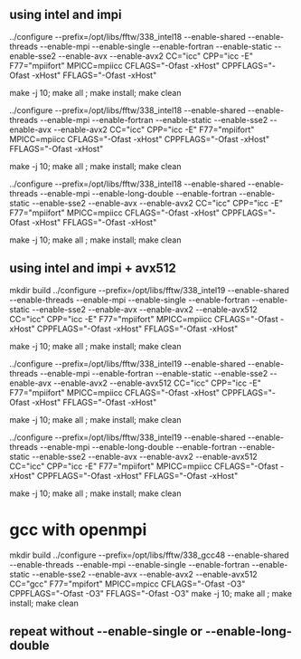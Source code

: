 ## using intel and impi
../configure --prefix=/opt/libs/fftw/338_intel18 --enable-shared --enable-threads --enable-mpi --enable-single --enable-fortran --enable-static --enable-sse2 --enable-avx --enable-avx2 CC="icc" CPP="icc -E" F77="mpiifort" MPICC=mpiicc CFLAGS="-Ofast -xHost" CPPFLAGS="-Ofast -xHost" FFLAGS="-Ofast -xHost"

make -j 10; make all ; make install; make clean

../configure --prefix=/opt/libs/fftw/338_intel18 --enable-shared --enable-threads --enable-mpi --enable-fortran --enable-static --enable-sse2 --enable-avx --enable-avx2 CC="icc" CPP="icc -E" F77="mpiifort" MPICC=mpiicc CFLAGS="-Ofast -xHost" CPPFLAGS="-Ofast -xHost" FFLAGS="-Ofast -xHost"

make -j 10; make all ; make install; make clean

../configure --prefix=/opt/libs/fftw/338_intel18 --enable-shared --enable-threads --enable-mpi --enable-long-double --enable-fortran --enable-static --enable-sse2 --enable-avx --enable-avx2 CC="icc" CPP="icc -E" F77="mpiifort" MPICC=mpiicc CFLAGS="-Ofast -xHost" CPPFLAGS="-Ofast -xHost" FFLAGS="-Ofast -xHost"

make -j 10; make all ; make install; make clean

## using intel and impi + avx512
mkdir build
../configure --prefix=/opt/libs/fftw/338_intel19 --enable-shared --enable-threads --enable-mpi --enable-single --enable-fortran --enable-static --enable-sse2 --enable-avx --enable-avx2 --enable-avx512 CC="icc" CPP="icc -E" F77="mpiifort" MPICC=mpiicc CFLAGS="-Ofast -xHost" CPPFLAGS="-Ofast -xHost" FFLAGS="-Ofast -xHost"

make -j 10; make all ; make install; make clean

../configure --prefix=/opt/libs/fftw/338_intel19 --enable-shared --enable-threads --enable-mpi --enable-fortran --enable-static --enable-sse2 --enable-avx --enable-avx2 --enable-avx512 CC="icc" CPP="icc -E" F77="mpiifort" MPICC=mpiicc CFLAGS="-Ofast -xHost" CPPFLAGS="-Ofast -xHost" FFLAGS="-Ofast -xHost"

make -j 10; make all ; make install; make clean

../configure --prefix=/opt/libs/fftw/338_intel19 --enable-shared --enable-threads --enable-mpi --enable-long-double --enable-fortran --enable-static --enable-sse2 --enable-avx --enable-avx2 --enable-avx512 CC="icc" CPP="icc -E" F77="mpiifort" MPICC=mpiicc CFLAGS="-Ofast -xHost" CPPFLAGS="-Ofast -xHost" FFLAGS="-Ofast -xHost"

make -j 10; make all ; make install; make clean

# gcc with openmpi
mkdir build
../configure --prefix=/opt/libs/fftw/338_gcc48 --enable-shared --enable-threads --enable-mpi --enable-single --enable-fortran --enable-static --enable-sse2 --enable-avx --enable-avx2 --enable-avx512 CC="gcc" F77="mpifort" MPICC=mpicc CFLAGS="-Ofast -O3" CPPFLAGS="-Ofast -O3" FFLAGS="-Ofast -O3"
make -j 10; make all ; make install; make clean
## repeat without --enable-single or --enable-long-double
